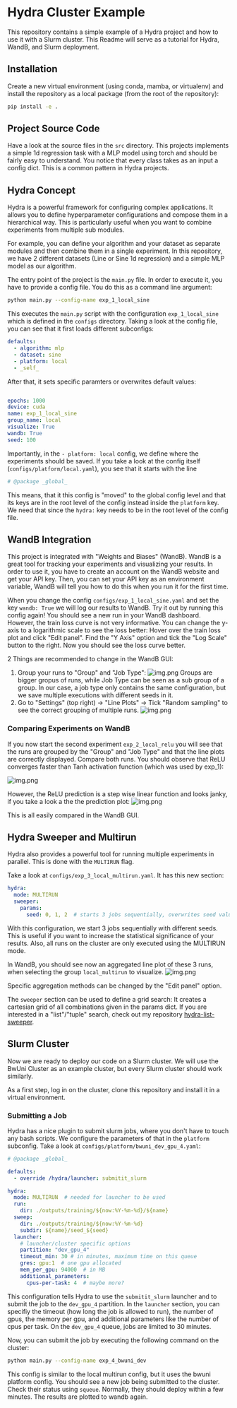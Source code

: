 # Hydra Cluster Example

This repository contains a simple example of a Hydra project and how to use it with a Slurm cluster. This Readme will serve as a tutorial for Hydra, WandB, and Slurm deployment.

## Installation
Create a new virtual environment (using conda, mamba, or virtualenv) and install the repository as a local package
(from the root of the repository):
```bash
pip install -e .
```
## Project Source Code
Have a look at the source files in the `src` directory. This projects implements a simple 1d regression task with a MLP model using torch and should
be fairly easy to understand. You notice that every class takes as an input a config dict. This is a common pattern in Hydra projects.

## Hydra Concept
Hydra is a powerful framework for configuring complex applications. It allows you to define  hyperparameter configurations 
and compose them in a hierarchical way. This is particularly useful when you want to combine experiments from multiple sub modules.

For example, you can define your algorithm and your dataset as separate modules and then combine them in a single experiment.
In this repository, we have 2 different datasets (Line or Sine 1d regression) and a simple MLP model as our algorithm.

The entry point of the project is the `main.py` file. In order to execute it, you have to provide a config file. You do this as a command line argument:
```bash
python main.py --config-name exp_1_local_sine
```
This executes the `main.py` script with the configuration `exp_1_local_sine` which is defined in the `configs` directory.
Taking a look at the config file, you can see that it first loads different subconfigs:
```yaml
defaults:
  - algorithm: mlp
  - dataset: sine
  - platform: local
  - _self_
```
After that, it sets specific paramters or overwrites default values:
```yaml

epochs: 1000
device: cuda
name: exp_1_local_sine
group_name: local
visualize: True
wandb: True
seed: 100
```
Importantly, in the `- platform: local` config, we define where the experiments should be saved. If you take a look at the config itself (`configs/platform/local.yaml`), you see that it starts with the line
```yaml
# @package _global_
```
This means, that it this config is "moved" to the global config level and that its keys are in the root level of the config instead inside the `platform` key.
We need that since the `hydra:` key needs to be in the root level of the config file.

## WandB Integration
This project is integrated with "Weights and Biases" (WandB). WandB is a great tool for tracking your experiments and visualizing your results. In order to use it, you have to create an account on the WandB website and get your API key.
Then, you can set your API key as an environment variable, WandB will tell you how to do this when you run it for the first time.

When you change the config `configs/exp_1_local_sine.yaml` and set the key `wandb: True` we will log our results to WandB.
Try it out by running this config again! You should see a new run in your WandB dashboard. However, the train loss curve is not very informative. 
You can change the y-axis to a logarithmic scale to see the loss better:
Hover over the train loss plot and click "Edit panel". Find the "Y Axis" option and tick the "Log Scale" button to the right.
Now you should see the loss curve better.

2 Things are recommended to change in the WandB GUI:
1. Group your runs to "Group" and "Job Type":
![img.png](data/grouping.png)
Groups are bigger gropus of runs, while Job Type can be seen as a sub group of a group. In our case, a job type only contains the same configuration, but we save multiple executions with different seeds in it.
2. Go to "Settings" (top right) -> "Line Plots" -> Tick "Random sampling" to see the correct grouping of multiple runs.
![img.png](data/random_sampling.png)


### Comparing Experiments on WandB
If you now start the second experiment `exp_2_local_relu` you will see that the runs are grouped by the "Group" and "Job Type" and that the line plots are correctly displayed.
Compare both runs. You should observe that ReLU converges faster than Tanh activation function (which was used by exp_1):

![img.png](data/relu_vs_tanh.png)

However, the ReLU prediction is a step wise linear function and looks janky, if you take a look a the the prediction plot:
![img.png](data/relu_vs_tanh_qualitative.png)

This is all easily compared in the WandB GUI.

## Hydra Sweeper and Multirun
Hydra also provides a powerful tool for running multiple experiments in parallel. This is done with the `MULTIRUN` flag.

Take a look at `configs/exp_3_local_multirun.yaml`. It has this new section:

```yaml
hydra:
  mode: MULTIRUN
  sweeper:
    params:
      seed: 0, 1, 2  # starts 3 jobs sequentially, overwrites seed value
```
With this configuration, we start 3 jobs sequentially with different seeds. This is useful if you want to increase the statistical significance of your results.
Also, all runs on the cluster are only executed using the MULTIRUN mode.

In WandB, you should see now an aggregated line plot of these 3 runs, when selecting the group `local_multirun` to visualize.
![img.png](data/multi_run_result.png)

Specific aggregation methods can be changed by the "Edit panel" option.

The `sweeper` section can be used to define a grid search: It creates a cartesian grid of all combinations given in the params dict.
If you are interested in a "list"/"tuple" search, check out my repository
[hydra-list-sweeper](https://github.com/ALRhub/hydra_list_sweeper).

## Slurm Cluster

Now we are ready to deploy our code on a Slurm cluster. We will use the BwUni Cluster as an example cluster, but every Slurm cluster should work similarly.

As a first step, log in on the cluster, clone this repository and install it in a virtual environment. 

### Submitting a Job
Hydra has a nice plugin to submit slurm jobs, where you don't have to touch any bash scripts. We configure the parameters of that in the `platform` subconfig.
Take a look at `configs/platform/bwuni_dev_gpu_4.yaml`:
```yaml
# @package _global_

defaults:
  - override /hydra/launcher: submitit_slurm

hydra:
  mode: MULTIRUN  # needed for launcher to be used
  run:
    dir: ./outputs/training/${now:%Y-%m-%d}/${name}
  sweep:
    dir: ./outputs/training/${now:%Y-%m-%d}
    subdir: ${name}/seed_${seed}
  launcher:
    # launcher/cluster specific options
    partition: "dev_gpu_4"
    timeout_min: 30 # in minutes, maximum time on this queue
    gres: gpu:1  # one gpu allocated
    mem_per_gpu: 94000  # in MB
    additional_parameters:
      cpus-per-task: 4  # maybe more?
```
This configuration tells Hydra to use the `submitit_slurm` launcher and to submit the job to the `dev_gpu_4` partition. In the `launcher` section,
you can specifiy the timeout (how long the job is allowed to run), the number of gpus, the memory per gpu, and additional parameters like the number of cpus per task.
On the `dev_gpu_4` queue, jobs are limited to 30 minutes.

Now, you can submit the job by executing the following command on the cluster:
```bash
python main.py --config-name exp_4_bwuni_dev
```
This config is similar to the local multirun config, but it uses the bwuni platform config. You should see a new job being submitted to the cluster.
Check their status using `squeue`. Normally, they should deploy within a few minutes. The results are plotted to wandb again.


